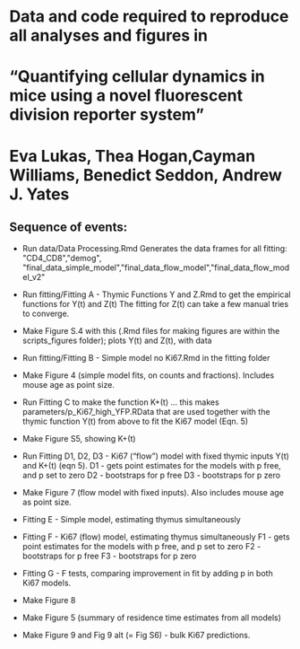 
# Data and code required to reproduce all analyses and figures in
# “Quantifying cellular dynamics in mice using a novel fluorescent division reporter system”
# Eva Lukas, Thea Hogan,Cayman Williams, Benedict Seddon, Andrew J. Yates


## Sequence of events:

- Run data/Data Processing.Rmd
Generates the data frames for all fitting:
"CD4_CD8","demog", "final_data_simple_model","final_data_flow_model","final_data_flow_model_v2"

- Run fitting/Fitting A - Thymic Functions Y and Z.Rmd to get the empirical functions for Y(t) and Z(t)
	The fitting for Z(t) can take a few manual tries to converge.
- Make Figure S.4 with this (.Rmd files for making figures are within the scripts_figures folder); plots Y(t) and Z(t), with data 


- Run fitting/Fitting B - Simple model no Ki67.Rmd in the fitting folder  
- Make Figure 4 (simple model fits, on counts and fractions). Includes mouse age as point size. 


- Run Fitting C to make the function K+(t) 
	… this makes parameters/p_Ki67_high_YFP.RData that are used together with the thymic function Y(t) from above to fit the Ki67 model (Eqn. 5)
- Make Figure S5, showing K+(t) 


- Run Fitting D1, D2, D3 - Ki67 (“flow”) model with fixed thymic inputs Y(t) and K+(t) (eqn 5).
	D1 - gets point estimates for the models with p free, and p set to zero
	D2 - bootstraps for p free
	D3 - bootstraps for p zero

- Make Figure 7 (flow model with fixed inputs). Also includes mouse age as point size.

- Fitting E - Simple model, estimating thymus simultaneously 

- Fitting F - Ki67 (flow) model, estimating thymus simultaneously
	F1 - gets point estimates for the models with p free, and p set to zero
	F2 - bootstraps for p free
	F3 - bootstraps for p zero

- Fitting G - F tests, comparing improvement in fit by adding p in both Ki67 models.

- Make Figure 8

- Make Figure 5 (summary of residence time estimates from all models)

- Make Figure 9 and Fig 9 alt (= Fig S6) - bulk Ki67 predictions.

